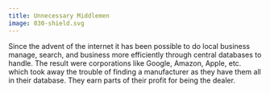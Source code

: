 ```yaml
---
title: Unnecessary Middlemen
image: 030-shield.svg
---
```


Since the advent of the internet it has been possible to do local business
manage, search, and business more efficiently through central databases to
handle. The result were corporations like Google, Amazon, Apple, etc. which
took away the trouble of finding a manufacturer as they have them all in their
database. They earn parts of their profit for being the dealer.

